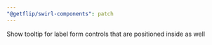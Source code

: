 ```yaml
---
"@getflip/swirl-components": patch
---
```


Show tooltip for label form controls that are positioned inside as well

